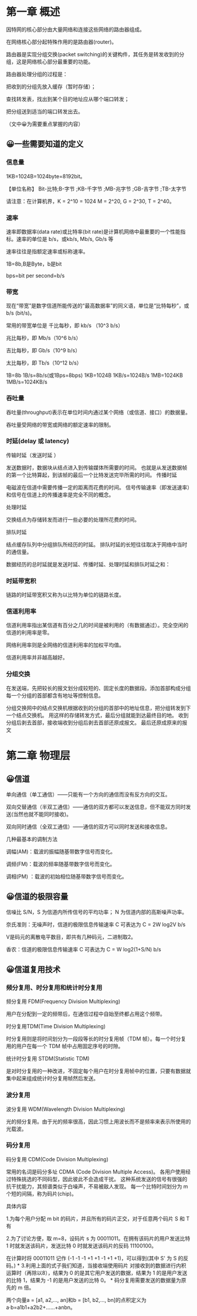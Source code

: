 # 第一章 概述
因特网的核心部分由大量网络和连接这些网络的路由器组成。

在网络核心部分起特殊作用的是路由器(router)。 

路由器是实现分组交换(packet switching)的关键构件，其任务是转发收到的分组，这是网络核心部分最重要的功能。

路由器处理分组的过程是： 

把收到的分组先放入缓存（暂时存储）；

查找转发表，找出到某个目的地址应从哪个端口转发；

把分组送到适当的端口转发出去。

（文中😀为需要重点掌握的内容）

## 😀一些需要知道的定义
### 信息量
1KB=1024B=1024byte=8192bit。 

【单位名称】 Bit-比特;B-字节 ;KB-千字节 ;MB-兆字节 ;GB-吉字节 ;TB-太字节

请注意：在计算机界，K = 2^10 = 1024
M = 2^20, G = 2^30, T = 2^40。


### 速率 
速率即数据率(data rate)或比特率(bit rate)是计算机网络中最重要的一个性能指标。速率的单位是 b/s，或kb/s, Mb/s, Gb/s 等

速率往往是指额定速率或标称速率。

1B=8b,B是Byte，b是bit

bps=bit per second=b/s

### 带宽 
现在“带宽”是数字信道所能传送的“最高数据率”的同义语，单位是“比特每秒”，或 b/s (bit/s)。

常用的带宽单位是
千比每秒，即 kb/s （10^3 b/s）

兆比每秒，即 Mb/s（10^6 b/s）

吉比每秒，即 Gb/s（10^9 b/s）

太比每秒，即 Tb/s（10^12 b/s）

1B=8b 1B/s=8b/s(或1Bps=8bps) 1KB=1024B 1KB/s=1024B/s 1MB=1024KB 1MB/s=1024KB/s

### 吞吐量 
吞吐量(throughput)表示在单位时间内通过某个网络（或信道、接口）的数据量。

吞吐量受网络的带宽或网络的额定速率的限制。

### 时延(delay 或 latency) 
传输时延（发送时延 ）   

发送数据时，数据块从结点进入到传输媒体所需要的时间。
也就是从发送数据帧的第一个比特算起，到该帧的最后一个比特发送完毕所需的时间。
传播时延    

电磁波在信道中需要传播一定的距离而花费的时间。
信号传输速率（即发送速率）和信号在信道上的传播速率是完全不同的概念。

处理时延    

交换结点为存储转发而进行一些必要的处理所花费的时间。

排队时延    

结点缓存队列中分组排队所经历的时延。
排队时延的长短往往取决于网络中当时的通信量。

数据经历的总时延就是发送时延、传播时延、处理时延和排队时延之和：

### 时延带宽积 
链路的时延带宽积又称为以比特为单位的链路长度。

### 信道利用率 
信道利用率指出某信道有百分之几的时间是被利用的（有数据通过）。完全空闲的信道的利用率是零。

网络利用率则是全网络的信道利用率的加权平均值。

信道利用率并非越高越好。

### 分组交换
在发送端，先把较长的报文划分成较短的、固定长度的数据段。添加首部构成分组
每一个分组的首部都含有地址等控制信息。

分组交换网中的结点交换机根据收到的分组的首部中的地址信息，把分组转发到下一个结点交换机。
用这样的存储转发方式，最后分组就能到达最终目的地。
收到分组后剥去首部，接收端收到分组后剥去首部还原成报文。
最后还原成原来的报文

# 第二章 物理层
## 😀信道
单向通信（单工通信）——只能有一个方向的通信而没有反方向的交互。

双向交替通信（半双工通信）——通信的双方都可以发送信息，但不能双方同时发送(当然也就不能同时接收)。

双向同时通信（全双工通信）——通信的双方可以同时发送和接收信息。

几种最基本的调制方法 

调幅(AM)：载波的振幅随基带数字信号而变化。

调频(FM)：载波的频率随基带数字信号而变化。

调相(PM) ：载波的初始相位随基带数字信号而变化。

## 😀信道的极限容量
信噪比 S/N，S 为信道内所传信号的平均功率； N 为信道内部的高斯噪声功率。 

奈氏准则：无噪声时，信道的极限信息传输速率 C 可表达为 C = 2W log2V  b/s 

V是码元的离散电平数目，即共有几种码元，二进制取2。

香农：信道的极限信息传输速率 C 可表达为 C = W log2(1+S/N)  b/s 


## 😀信道复用技术
### 频分复用、时分复用和统计时分复用
频分复用 FDM(Frequency Division Multiplexing) 

用户在分配到一定的频带后，在通信过程中自始至终都占用这个频带。 

时分复用TDM(Time Division Multiplexing) 

时分复用则是将时间划分为一段段等长的时分复用帧（TDM 帧）。每一个时分复用的用户在每一个 TDM 帧中占用固定序号的时隙。 

统计时分复用 STDM(Statistic TDM) 

是对时分复用的一种改进，不固定每个用户在时分复用帧中的位置，只要有数据就集中起来组成统计时分复用帧然后发送。 


### 波分复用
波分复用 WDM(Wavelength Division Multiplexing) 

光的频分复用。由于光的频率很高，因此习惯上用波长而不是频率来表示所使用的光载波。

### 码分复用
码分复用 CDM(Code Division Multiplexing) 

常用的名词是码分多址 CDMA     (Code Division Multiple Access)。
各用户使用经过特殊挑选的不同码型，因此彼此不会造成干扰。
这种系统发送的信号有很强的抗干扰能力，其频谱类似于白噪声，不易被敌人发现。
每一个比特时间划分为 m 个短的间隔，称为码片(chip)。

具体内容 

1.为每个用户分配 m bit 的码片，并且所有的码片正交，对于任意两个码片 S 和 T 有

2.为了讨论方便，取 m=8，设码片 s 为 00011011。在拥有该码片的用户发送比特 1 时就发送该码片，发送比特 0 时就发送该码片的反码 11100100。

在计算时将 00011011 记作 (-1 -1 -1 +1 +1 -1 +1 +1)，可以得到(其中 S' 为 S 的反码。) * 3.利用上面的式子我们知道，当接收端使用码片  对接收到的数据进行内积运算时（再除以8），结果为 0 的是其它用户发送的数据，结果为 1 的是用户发送的比特 1，结果为 -1 的是用户发送的比特 0。 * 码分复用需要发送的数据量为原先的 m 倍。

两个向量a = [a1, a2,…, an]和b = [b1, b2,…, bn]的点积定义为a·b=a1b1+a2b2+……+anbn。
